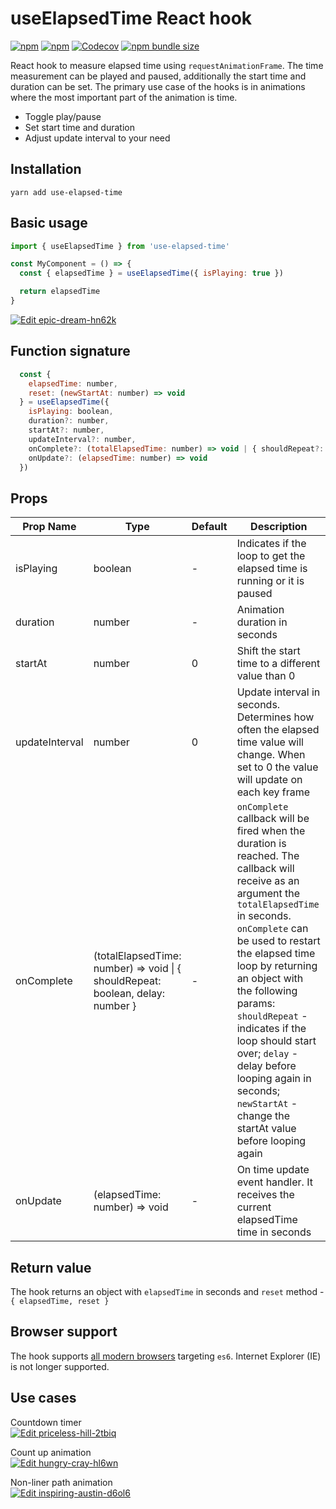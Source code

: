 # useElapsedTime React hook

[![npm](https://img.shields.io/npm/v/use-elapsed-time)](https://www.npmjs.com/package/use-elapsed-time)
[![npm](https://img.shields.io/npm/dw/use-elapsed-time)](https://www.npmjs.com/package/use-elapsed-time)
[![Codecov](https://img.shields.io/codecov/c/github/vydimitrov/use-elapsed-time)](https://app.codecov.io/gh/vydimitrov/use-elapsed-time)
[![npm bundle size](https://img.shields.io/bundlephobia/min/use-elapsed-time)](https://bundlephobia.com/result?p=use-elapsed-time)

React hook to measure elapsed time using `requestAnimationFrame`. The time measurement can be played and paused, additionally the start time and duration can be set. The primary use case of the hooks is in animations where the most important part of the animation is time.

- Toggle play/pause
- Set start time and duration
- Adjust update interval to your need

## Installation

```
yarn add use-elapsed-time
```

## Basic usage

```jsx
import { useElapsedTime } from 'use-elapsed-time'

const MyComponent = () => {
  const { elapsedTime } = useElapsedTime({ isPlaying: true })

  return elapsedTime
}
```

[![Edit epic-dream-hn62k](https://codesandbox.io/static/img/play-codesandbox.svg)](https://codesandbox.io/s/epic-dream-hn62k?fontsize=14&hidenavigation=1&theme=dark)

## Function signature

```js
  const {
    elapsedTime: number,
    reset: (newStartAt: number) => void
  } = useElapsedTime({
    isPlaying: boolean,
    duration?: number,
    startAt?: number,
    updateInterval?: number,
    onComplete?: (totalElapsedTime: number) => void | { shouldRepeat?: boolean, delay?: number, newStartAt?: number },
    onUpdate?: (elapsedTime: number) => void
  })
```

## Props

| Prop Name      | Type                                                                           | Default | Description                                                                                                                                                                                                                                                                                                                                                                                                                       |
| -------------- | ------------------------------------------------------------------------------ | ------- | --------------------------------------------------------------------------------------------------------------------------------------------------------------------------------------------------------------------------------------------------------------------------------------------------------------------------------------------------------------------------------------------------------------------------------- |
| isPlaying      | boolean                                                                        | -       | Indicates if the loop to get the elapsed time is running or it is paused                                                                                                                                                                                                                                                                                                                                                          |
| duration       | number                                                                         | -       | Animation duration in seconds                                                                                                                                                                                                                                                                                                                                                                                                     |
| startAt        | number                                                                         | 0       | Shift the start time to a different value than 0                                                                                                                                                                                                                                                                                                                                                                                  |
| updateInterval | number                                                                         | 0       | Update interval in seconds. Determines how often the elapsed time value will change. When set to 0 the value will update on each key frame                                                                                                                                                                                                                                                                                        |
| onComplete     | (totalElapsedTime: number) => void \| { shouldRepeat: boolean, delay: number } | -       | `onComplete` callback will be fired when the duration is reached. The callback will receive as an argument the `totalElapsedTime` in seconds. `onComplete` can be used to restart the elapsed time loop by returning an object with the following params: `shouldRepeat` - indicates if the loop should start over; `delay` - delay before looping again in seconds; `newStartAt` - change the startAt value before looping again |
| onUpdate       | (elapsedTime: number) => void                                                  | -       | On time update event handler. It receives the current elapsedTime time in seconds                                                                                                                                                                                                                                                                                                                                                 |

## Return value

The hook returns an object with `elapsedTime` in seconds and `reset` method - `{ elapsedTime, reset }`

## Browser support

The hook supports [all modern browsers](https://caniuse.com/?search=es6) targeting `es6`. Internet Explorer (IE) is not longer supported.

## Use cases

Countdown timer  
[![Edit priceless-hill-2tbiq](https://codesandbox.io/static/img/play-codesandbox.svg)](https://codesandbox.io/s/priceless-hill-2tbiq?fontsize=14&hidenavigation=1&theme=dark)

Count up animation  
[![Edit hungry-cray-hl6wn](https://codesandbox.io/static/img/play-codesandbox.svg)](https://codesandbox.io/s/hungry-cray-hl6wn?fontsize=14&hidenavigation=1&theme=dark)

Non-liner path animation  
[![Edit inspiring-austin-d6ol6](https://codesandbox.io/static/img/play-codesandbox.svg)](https://codesandbox.io/s/inspiring-austin-d6ol6?fontsize=14&hidenavigation=1&theme=dark)
